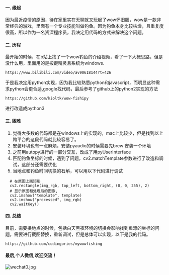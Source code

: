 #### 一. 缘起
  因为最近疫情的原因，待在家里实在无聊就又玩起了wow怀旧服，wow是一款非常经典的游戏，里面有一个专业技能叫做钓鱼。因为钓鱼本身比较枯燥，且重复度很高，所以作为一名资深程序员，我决定用代码的方式来解决这个问题。
#### 二. 历程
  最开始的时候，在b站上找了一个wow钓鱼的介绍视频，看了一下大概思路，但是没什么用，里面用的是按键精灵且系统为windows.
  ```
  https://www.bilibili.com/video/av90618144?t=426
  ```
  于是我决定用python实现，因为我比较熟悉python和javascript，而明显这种需求python会更合适,google找代码，最后参考了github上的python2实现的方法
  ```
  https://github.com/kioltk/wow-fishipy
  ```
  进行改造成python3

#### 三. 困难
  1. 觉得大多数的代码都是在windows上的实现的，mac上比较少，但是找到以上跨平台的这段代码就比较容易了。
  2. 安装环境也有一点麻烦，安装pyaudio的时候需要先brew 安装一个环境
  3. 之前用autopy进行的一部分交互，改成了用pyUserInterface
  4. 匹配钓鱼坐标的时候，遇到了问题，cv2.matchTemplate参数进行了改造和调试，这部分还需要优化
  5. 当地点和钓鱼时间切换的石斛，可以用以下代码进行调试
  ```
    # 在原图上画矩形
    cv2.rectangle(img_rgb, top_left, bottom_right, (0, 0, 255), 2)
    # 显示原图和处理后的图像,
    cv2.imshow("template", template)
    cv2.imshow("processed", img_rgb)
    cv2.waitKey()
  ```

#### 四. 总结
  目前，需要换地点的时候，包括白天黑夜环境的切换会影响找到鱼漂的坐标的问题，需要进行截图替换，重新调试，但是总体可以实现，以下是我的代码。
  ```
  https://github.com/codingories/mywowfishing
  ```
#### 最后,个人微信,欢迎交流！
![wechat0.jpg](https://i.loli.net/2020/01/30/mbV7Q3XqxedsJKP.jpg)